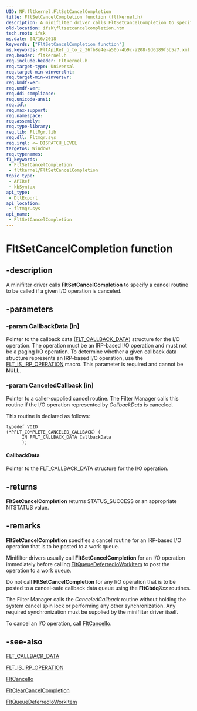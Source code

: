 ```yaml
---
UID: NF:fltkernel.FltSetCancelCompletion
title: FltSetCancelCompletion function (fltkernel.h)
description: A minifilter driver calls FltSetCancelCompletion to specify a cancel routine to be called if a given I/O operation is canceled.
old-location: ifsk\fltsetcancelcompletion.htm
tech.root: ifsk
ms.date: 04/16/2018
keywords: ["FltSetCancelCompletion function"]
ms.keywords: FltApiRef_p_to_z_36fb8e4e-a50b-4b9c-a208-9d6189f5b5a7.xml, FltSetCancelCompletion, FltSetCancelCompletion routine [Installable File System Drivers], fltkernel/FltSetCancelCompletion, ifsk.fltsetcancelcompletion
req.header: fltkernel.h
req.include-header: Fltkernel.h
req.target-type: Universal
req.target-min-winverclnt: 
req.target-min-winversvr: 
req.kmdf-ver: 
req.umdf-ver: 
req.ddi-compliance: 
req.unicode-ansi: 
req.idl: 
req.max-support: 
req.namespace: 
req.assembly: 
req.type-library: 
req.lib: FltMgr.lib
req.dll: Fltmgr.sys
req.irql: <= DISPATCH_LEVEL
targetos: Windows
req.typenames: 
f1_keywords:
 - FltSetCancelCompletion
 - fltkernel/FltSetCancelCompletion
topic_type:
 - APIRef
 - kbSyntax
api_type:
 - DllExport
api_location:
 - fltmgr.sys
api_name:
 - FltSetCancelCompletion
---
```


# FltSetCancelCompletion function


## -description

A minifilter driver calls <b>FltSetCancelCompletion</b> to specify a cancel routine to be called if a given I/O operation is canceled.

## -parameters

### -param CallbackData [in]


Pointer to the callback data (<a href="/windows-hardware/drivers/ddi/fltkernel/ns-fltkernel-_flt_callback_data">FLT_CALLBACK_DATA</a>) structure for the I/O operation. The operation must be an IRP-based I/O operation and must not be a paging I/O operation. To determine whether a given callback data structure represents an IRP-based I/O operation, use the <a href="/previous-versions/ff544654(v=vs.85)">FLT_IS_IRP_OPERATION</a> macro. This parameter is required and cannot be <b>NULL</b>.

### -param CanceledCallback [in]


Pointer to a caller-supplied cancel routine. The Filter Manager calls this routine if the I/O operation represented by <i>CallbackData</i> is canceled. 

This routine is declared as follows: 


```
typedef VOID
(*PFLT_COMPLETE_CANCELED_CALLBACK) (
      IN PFLT_CALLBACK_DATA CallbackData
      );
```





#### CallbackData

Pointer to the FLT_CALLBACK_DATA structure for the I/O operation.

## -returns

<b>FltSetCancelCompletion</b> returns STATUS_SUCCESS or an appropriate NTSTATUS value.

## -remarks

<b>FltSetCancelCompletion</b> specifies a cancel routine for an IRP-based I/O operation that is to be posted to a work queue. 

Minifilter drivers usually call <b>FltSetCancelCompletion</b> for an I/O operation immediately before calling <a href="/windows-hardware/drivers/ddi/fltkernel/nf-fltkernel-fltqueuedeferredioworkitem">FltQueueDeferredIoWorkItem</a> to post the operation to a work queue. 

Do not call <b>FltSetCancelCompletion</b> for any I/O operation that is to be posted to a cancel-safe callback data queue using the <b>FltCbdq</b><i>Xxx</i> routines. 

The Filter Manager calls the <i>CanceledCallback</i> routine without holding the system cancel spin lock or performing any other synchronization. Any required synchronization must be supplied by the minifilter driver itself. 

To cancel an I/O operation, call <a href="/windows-hardware/drivers/ddi/fltkernel/nf-fltkernel-fltcancelio">FltCancelIo</a>.

## -see-also

<a href="/windows-hardware/drivers/ddi/fltkernel/ns-fltkernel-_flt_callback_data">FLT_CALLBACK_DATA</a>



<a href="/previous-versions/ff544654(v=vs.85)">FLT_IS_IRP_OPERATION</a>



<a href="/windows-hardware/drivers/ddi/fltkernel/nf-fltkernel-fltcancelio">FltCancelIo</a>



<a href="/windows-hardware/drivers/ddi/fltkernel/nf-fltkernel-fltclearcancelcompletion">FltClearCancelCompletion</a>



<a href="/windows-hardware/drivers/ddi/fltkernel/nf-fltkernel-fltqueuedeferredioworkitem">FltQueueDeferredIoWorkItem</a>
